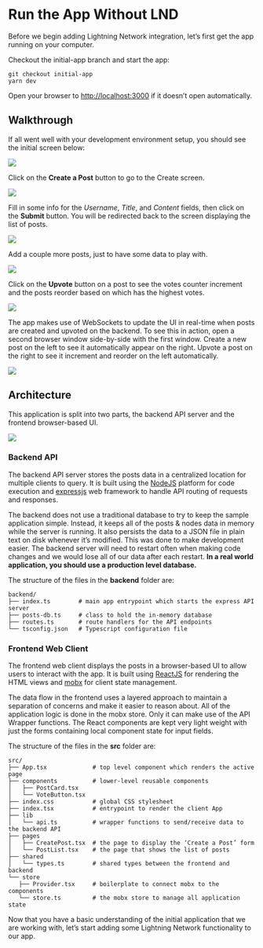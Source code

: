 # Run the App Without LND

Before we begin adding Lightning Network integration, let’s first get the app running on your computer.

Checkout the initial-app branch and start the app:

```text
git checkout initial-app
yarn dev
```

Open your browser to [http://localhost:3000](http://localhost:3000) if it doesn’t open automatically.

## Walkthrough

If all went well with your development environment setup, you should see the initial screen below:

![](../.gitbook/assets/preLND01.png)

Click on the **Create a Post** button to go to the Create screen.

![](../.gitbook/assets/preLND02.png)

Fill in some info for the _Username_, _Title_, and _Content_ fields, then click on the **Submit** button. You will be redirected back to the screen displaying the list of posts.

![](../.gitbook/assets/preLND03.png)

Add a couple more posts, just to have some data to play with.

![](../.gitbook/assets/preLND04.png)

Click on the **Upvote** button on a post to see the votes counter increment and the posts reorder based on which has the highest votes.

![](../.gitbook/assets/preLND05.png)

The app makes use of WebSockets to update the UI in real-time when posts are created and upvoted on the backend. To see this in action, open a second browser window side-by-side with the first window. Create a new post on the left to see it automatically appear on the right. Upvote a post on the right to see it increment and reorder on the left automatically.

![](../.gitbook/assets/preLND06.png)

## Architecture

This application is split into two parts, the backend API server and the frontend browser-based UI.

![](../.gitbook/assets/appArchitecture.png)

### Backend API

The backend API server stores the posts data in a centralized location for multiple clients to query. It is built using the [NodeJS](https://nodejs.org) platform for code execution and [expressjs](https://expressjs.com) web framework to handle API routing of requests and responses.

The backend does not use a traditional database to try to keep the sample application simple. Instead, it keeps all of the posts & nodes data in memory while the server is running. It also persists the data to a JSON file in plain text on disk whenever it’s modified. This was done to make development easier. The backend server will need to restart often when making code changes and we would lose all of our data after each restart. **In a real world application, you should use a production level database.**

The structure of the files in the **backend** folder are:

```text
backend/
├── index.ts        # main app entrypoint which starts the express API server
├── posts-db.ts     # class to hold the in-memory database
├── routes.ts       # route handlers for the API endpoints
└── tsconfig.json   # Typescript configuration file
```

### Frontend Web Client

The frontend web client displays the posts in a browser-based UI to allow users to interact with the app. It is built using [ReactJS](https://reactjs.org) for rendering the HTML views and [mobx](https://mobx.js.org) for client state management.

The data flow in the frontend uses a layered approach to maintain a separation of concerns and make it easier to reason about. All of the application logic is done in the mobx store. Only it can make use of the API Wrapper functions. The React components are kept very light weight with just the forms containing local component state for input fields.

The structure of the files in the **src** folder are:

```text
src/
├── App.tsx             # top level component which renders the active page
├── components          # lower-level reusable components
│   ├── PostCard.tsx
│   └── VoteButton.tsx
├── index.css           # global CSS stylesheet
├── index.tsx           # entrypoint to render the client App
├── lib
│   └── api.ts          # wrapper functions to send/receive data to the backend API
├── pages               
│   ├── CreatePost.tsx  # the page to display the ‘Create a Post’ form
│   └── PostList.tsx    # the page that shows the list of posts
├── shared
│   └── types.ts        # shared types between the frontend and backend
└── store
   ├── Provider.tsx     # boilerplate to connect mobx to the components
   └── store.ts         # the mobx store to manage all application state
```

Now that you have a basic understanding of the initial application that we are working with, let’s start adding some Lightning Network functionality to our app.

